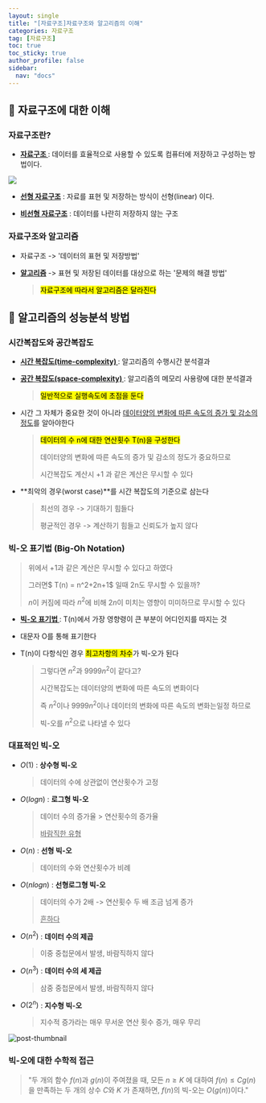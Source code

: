 ```yaml
---
layout: single
title: "[자료구조]자료구조와 알고리즘의 이해"
categories: 자료구조
tag: [자료구조]
toc: true
toc_sticky: true
author_profile: false
sidebar:
  nav: "docs"
---
```


## :speech_balloon: 자료구조에 대한 이해

### 자료구조란?

- **<u>자료구조 </u>**: 데이터를 효율적으로 사용할 수 있도록 컴퓨터에 저장하고 구성하는 방법이다.

![](https://img1.daumcdn.net/thumb/R800x0/?scode=mtistory2&fname=https%3A%2F%2Ft1.daumcdn.net%2Fcfile%2Ftistory%2F23493B3356E9549111)

- **<u>선형 자료구조</u>** : 자료를 표현 및 저장하는 방식이 선형(linear) 이다. 

- **<u>비선형 자료구조</u>** : 데이터를 나란히 저장하지 않는 구조

### 자료구조와 알고리즘

- 자료구조 -> '데이터의 표현 및 저장방법'

- **<u>알고리즘</u>** -> 표현 및 저장된 데이터를 대상으로 하는 '문제의 해결 방법'
  
  > <mark>자료구조에 따라서 알고리즘은 달라진다</mark>

## :speech_balloon: 알고리즘의 성능분석 방법

### 시간복잡도와 공간복잡도

- **<u>시간 복잡도(time-complexity) </u>**: 알고리즘의 수행시간 분석결과

- **<u>공간 복잡도(space-complexity) </u>**: 알고리즘의 메모리 사용량에 대한 분석결과
  
  > <mark>일반적으로 실행속도에 초점을 둔다</mark>

- 시간 그 자체가 중요한 것이 아니라 <u>데이터양의 변화에 따른 속도의 증가 및 감소의 정도</u>를 알아야한다
  
  > <mark>데이터의 수 n에 대한 연산횟수 T(n)을 구성한다</mark>
  > 
  > 데이터양의 변화에 따른 속도의 증가 및 감소의 정도가 중요하므로
  > 
  > 시간복잡도 계산시 +1 과 같은 계산은 무시할 수 있다

- **최악의 경우(worst case)**를 시간 복잡도의 기준으로 삼는다
  
  > 최선의 경우 -> 기대하기 힘들다
  > 
  > 평균적인 경우 -> 계산하기 힘들고 신뢰도가 높지 않다

### 빅-오 표기법 (Big-Oh Notation)

> 위에서 +1과 같은 계산은 무시할 수 있다고 하였다
> 
> 그러면$ T(n) = n^2+2n+1$ 일때 2n도 무시할 수 있을까?
> 
> $n$이 커짐에 따라 $n^2$에 비해 $2n$이 미치는 영향이 미미하므로 무시할 수 있다

- **<u>빅-오 표기법 </u>**: T(n)에서 가장 영향령이 큰 부분이 어디인지를 따지는 것

- 대문자 O를 통해 표기한다

- T(n)이 다항식인 경우 <mark>최고차항의 차수</mark>가 빅-오가 된다
  
  > 그렇다면 $n^2$과 $9999n^2$이 같다고?
  > 
  > 시간복잡도는 데이터양의 변화에 따른 속도의 변화이다
  > 
  > 즉 $n^2$이나 $9999n^2$이나 데이터의 변화에 따른 속도의 변화는일정 하므로
  > 
  > 빅-오를 $n^2$으로 나타낼 수 있다

### 대표적인 빅-오

- $O(1)$ : **상수형 빅-오**
  
  > 데이터의 수에 상관없이 연산횟수가 고정

- $O(logn)$ : **로그형 빅-오**
  
  > 데이터 수의 증가율 > 연산횟수의 증가율
  > 
  > <u>바람직한 유형</u>

- $O(n)$ : **선형 빅-오**
  
  > 데이터의 수와 연산횟수가 비례

- $O(nlogn)$ : **선형로그형 빅-오**
  
  > 데이터의 수가 2배 -> 연산횟수 두 배 조금 넘게 증가
  > 
  > <u>흔하다</u>

- $O(n^2)$ : **데이터 수의 제곱**
  
  > 이중 중첩문에서 발생, 바람직하지 않다

- $O(n^3)$ : **데이터 수의 세 제곱**
  
  > 삼중 중첩문에서 발생, 바람직하지 않다

- $O(2^n)$ : **지수형 빅-오**
  
  > 지수적 증가라는 매우 무서운 연산 횟수 증가, 매우 무리

![post-thumbnail](https://velog.velcdn.com/images/zerozoo-front/post/d7d2c823-f8e2-4b88-a723-eaaccee0b9fe/image.png)

### 빅-오에 대한 수학적 접근

> "두 개의 함수 $f(n)$과 $g(n)$이 주여졌을 때, 모든 $n\geq K$ 에 대하여 $f(n) \leq Cg(n)$ 을 만족하는 두 개의 상수 $C$와 $K$ 가 존재하면, $f(n)$의 빅-오는 $O(g(n))$이다."
